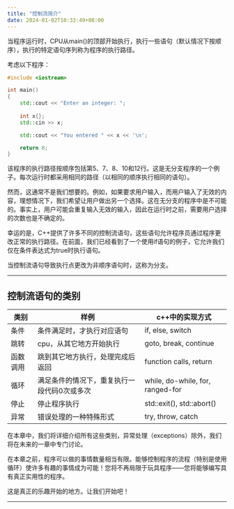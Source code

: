 ```yaml
---
title: "控制流简介"
date: 2024-01-02T10:33:49+08:00
---
```


当程序运行时，CPU从main()的顶部开始执行，执行一些语句（默认情况下按顺序），执行的特定语句序列称为程序的执行路径。

考虑以下程序：

```C++
#include <iostream>

int main()
{
    std::cout << "Enter an integer: ";
    
    int x{};
    std::cin >> x;

    std::cout << "You entered " << x << '\n';

    return 0;
}
```

该程序的执行路径按顺序包括第5、7、8、10和12行。这是无分支程序的一个例子。每次运行时都采用相同的路径（以相同的顺序执行相同的语句）。

然而，这通常不是我们想要的。例如，如果要求用户输入，而用户输入了无效的内容，理想情况下，我们希望让用户做出另一个选择。这在无分支的程序中是不可能的。事实上，用户可能会重复输入无效的输入，因此在运行时之前，需要用户选择的次数也是不确定的。

幸运的是，C++提供了许多不同的控制流语句，这些语句允许程序员通过程序更改正常的执行路径。在前面，我们已经看到了一个使用if语句的例子，它允许我们仅在条件表达式为true时执行语句。

当控制流语句导致执行点更改为非顺序语句时，这称为分支。

***
## 控制流语句的类别

|  类别 |  样例  |  c++中的实现方式 |
|  ----  | ----  |  ----  |
| 条件 | 条件满足时，才执行对应语句 | if, else, switch |
| 跳转 | cpu，从其它地方开始执行 | goto, break, continue |
| 函数调用 | 跳到其它地方执行，处理完成后返回 | function calls, return |
| 循环 | 满足条件的情况下，重复执行一段代码0次或多次 | while, do-while, for, ranged-for |
| 停止 | 停止程序执行 | std::exit(), std::abort() |
| 异常 | 错误处理的一种特殊形式 | try, throw, catch |

在本章中，我们将详细介绍所有这些类别，异常处理（exceptions）除外，我们将在未来的一章中专门讨论。

在本章之前，程序可以做的事情数量相当有限。能够控制程序的流程（特别是使用循环）使许多有趣的事情成为可能！您将不再局限于玩具程序——您将能够编写具有真正实用性的程序。

这是真正的乐趣开始的地方。让我们开始吧！

***
